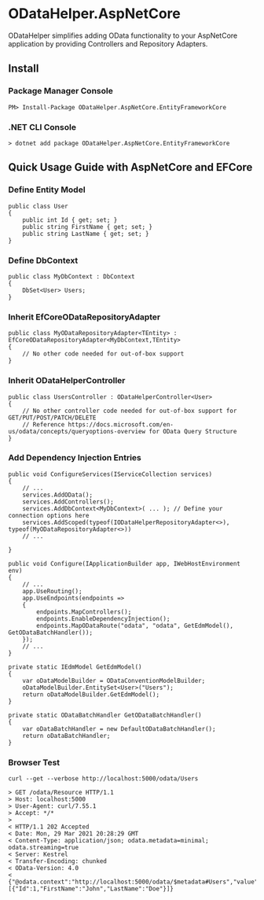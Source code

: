 # ODataHelper.AspNetCore
ODataHelper simplifies adding OData functionality to your AspNetCore application by providing Controllers and Repository Adapters.

## Install

### Package Manager Console

```
PM> Install-Package ODataHelper.AspNetCore.EntityFrameworkCore
```

### .NET CLI Console

```
> dotnet add package ODataHelper.AspNetCore.EntityFrameworkCore
```

## Quick Usage Guide with AspNetCore and EFCore

### Define Entity Model

```
public class User
{
    public int Id { get; set; }
    public string FirstName { get; set; }
    public string LastName { get; set; }
}
```

### Define DbContext

```
public class MyDbContext : DbContext
{
    DbSet<User> Users;
}
```

### Inherit EfCoreODataRepositoryAdapter

```
public class MyODataRepositoryAdapter<TEntity> : EfCoreODataRepositoryAdapter<MyDbContext,TEntity>
{
    // No other code needed for out-of-box support
}
```

### Inherit ODataHelperController

```
public class UsersController : ODataHelperController<User>
{
    // No other controller code needed for out-of-box support for GET/PUT/POST/PATCH/DELETE
    // Reference https://docs.microsoft.com/en-us/odata/concepts/queryoptions-overview for OData Query Structure
}
```

### Add Dependency Injection Entries

```
public void ConfigureServices(IServiceCollection services)
{
    // ...
    services.AddOData();
    services.AddControllers();
    services.AddDbContext<MyDbContext>( ... ); // Define your connection options here
    services.AddScoped(typeof(IODataHelperRepositoryAdapter<>), typeof(MyODataRepositoryAdapter<>))
    // ...
    
}

public void Configure(IApplicationBuilder app, IWebHostEnvironment env)
{
    // ...
    app.UseRouting();
    app.UseEndpoints(endpoints =>
    {
        endpoints.MapControllers();
        endpoints.EnableDependencyInjection();
        endpoints.MapODataRoute("odata", "odata", GetEdmModel(), GetODataBatchHandler());
    });
    // ...
}

private static IEdmModel GetEdmModel()
{
    var oDataModelBuilder = ODataConventionModelBuilder;
    oDataModelBuilder.EntitySet<User>("Users");
    return oDataModelBuilder.GetEdmModel();
}

private static ODataBatchHandler GetODataBatchHandler()
{
    var oDataBatchHandler = new DefaultODataBatchHandler();
    return oDataBatchHandler;
}
```

### Browser Test
```
curl --get --verbose http://localhost:5000/odata/Users

> GET /odata/Resource HTTP/1.1
> Host: localhost:5000
> User-Agent: curl/7.55.1
> Accept: */*
>
< HTTP/1.1 202 Accepted
< Date: Mon, 29 Mar 2021 20:28:29 GMT
< Content-Type: application/json; odata.metadata=minimal; odata.streaming=true
< Server: Kestrel
< Transfer-Encoding: chunked
< OData-Version: 4.0
<
{"@odata.context":"http://localhost:5000/odata/$metadata#Users","value":[{"Id":1,"FirstName":"John","LastName":"Doe"}]}
```